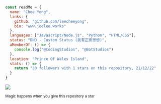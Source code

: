 ```js
const readMe = {
  name: "Chee Yong",
  links: {
    github: "github.com/leecheeyong",
    bio: "www.joelee.works"
  },
  languages: ["Javascript/Node.js", "Python", "HTML/CSS"],
  status: "DND - Custom Status (我有正面思想)",
  aMemberOf: () => {
    console.log("@CodingStudios", "@BotStudios")
  },
  location: "Prince Of Wales Island",
  stats: () => {
    return "30 followers with 1 stars on this repository, 21/12/22"
  }
}
```

![](https://komarev.com/ghpvc/?username=leecheeyong&color=orange)

<sub>Magic happens when you give this repository a star</sub>
